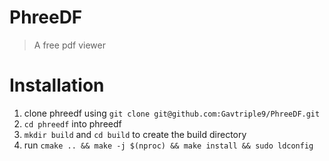 # PhreeDF 
> A free pdf viewer

# Installation
1. clone phreedf using `git clone git@github.com:Gavtriple9/PhreeDF.git`
1. `cd phreedf` into phreedf 
1. `mkdir build` and `cd build` to create the build directory
1. run `cmake .. && make -j $(nproc) && make install && sudo ldconfig`



